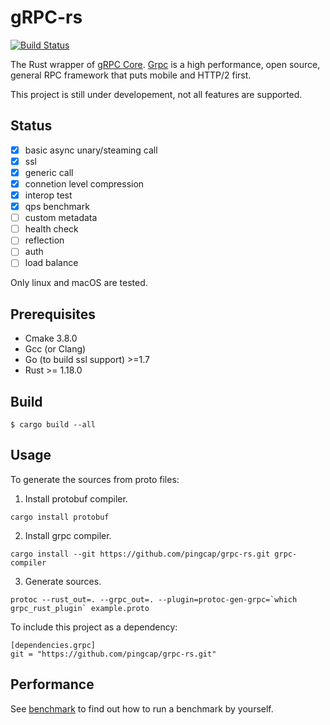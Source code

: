 # gRPC-rs

[![Build Status](https://travis-ci.org/pingcap/grpc-rs.svg)](https://travis-ci.org/pingcap/grpc-rs)

The Rust wrapper of [gRPC Core](https://github.com/grpc/grpc). [Grpc](http://www.grpc.io) is a high performance, open source, general RPC framework that puts mobile and HTTP/2 first.

This project is still under developement, not all features are supported.

Status
------

- [x] basic async unary/steaming call
- [x] ssl
- [x] generic call
- [x] connetion level compression
- [x] interop test
- [x] qps benchmark
- [ ] custom metadata
- [ ] health check
- [ ] reflection
- [ ] auth
- [ ] load balance

Only linux and macOS are tested.

Prerequisites
-------------

- Cmake 3.8.0
- Gcc (or Clang)
- Go (to build ssl support) >=1.7
- Rust >= 1.18.0

Build
-----

```
$ cargo build --all
```

Usage
-----

To generate the sources from proto files:

1. Install protobuf compiler.

```
cargo install protobuf
```

2. Install grpc compiler.

```
cargo install --git https://github.com/pingcap/grpc-rs.git grpc-compiler
```

3. Generate sources.

```
protoc --rust_out=. --grpc_out=. --plugin=protoc-gen-grpc=`which grpc_rust_plugin` example.proto
```

To include this project as a dependency:

```
[dependencies.grpc]
git = "https://github.com/pingcap/grpc-rs.git"
```

Performance
-----------
See [benchmark](https://github.com/pingcap/grpc-rs/tree/master/benchmark) to find out how to run a benchmark by yourself.
